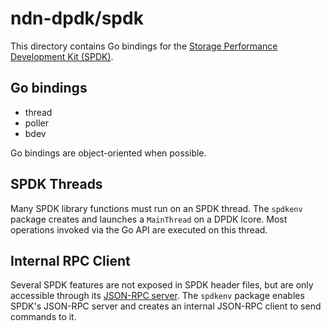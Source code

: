 # ndn-dpdk/spdk

This directory contains Go bindings for the [Storage Performance Development Kit (SPDK)](https://spdk.io/).

## Go bindings

* thread
* poller
* bdev

Go bindings are object-oriented when possible.

## SPDK Threads

Many SPDK library functions must run on an SPDK thread.
The `spdkenv` package creates and launches a `MainThread` on a DPDK lcore.
Most operations invoked via the Go API are executed on this thread.

## Internal RPC Client

Several SPDK features are not exposed in SPDK header files, but are only accessible through its [JSON-RPC server](https://spdk.io/doc/jsonrpc.html).
The `spdkenv` package enables SPDK's JSON-RPC server and creates an internal JSON-RPC client to send commands to it.
